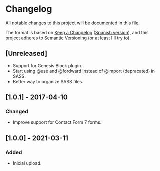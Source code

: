 # Changelog
All notable changes to this project will be documented in this file.

The format is based on [Keep a Changelog](https://keepachangelog.com/en/1.0.0/) ([Spanish version](https://keepachangelog.com/es-ES/1.0.0/)),
and this project adheres to [Semantic Versioning](https://semver.org/spec/v2.0.0.html) (or at least I'll try to).

## [Unreleased]
- Support for Genesis Block plugin.
- Start using @use and @fordward instead of @import (depracated) in SASS.
- Better way to organize SASS files.

## [1.0.1] - 2017-04-10
### Changed
- Improve support for Contact Form 7 forms.

## [1.0.0] - 2021-03-11
### Added
- Inicial upload.